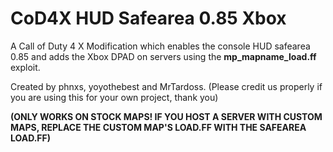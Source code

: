 
# CoD4X HUD Safearea 0.85 Xbox

A Call of Duty 4 X Modification which enables the console HUD 
safearea 0.85 and adds the Xbox DPAD on servers using the **mp_mapname_load.ff** exploit.

Created by phnxs, yoyothebest and MrTardoss. (Please credit us properly if you are using this for your own project, thank you)

**(ONLY WORKS ON STOCK MAPS! IF YOU HOST A SERVER WITH CUSTOM MAPS, REPLACE THE CUSTOM MAP'S LOAD.FF WITH THE SAFEAREA LOAD.FF)**

